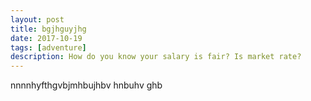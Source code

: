 ```yaml
---
layout: post
title: bgjhguyjhg
date: 2017-10-19
tags: [adventure]
description: How do you know your salary is fair? Is market rate?
---
```


nnnnhyfthgvbjmhbujhbv hnbuhv ghb